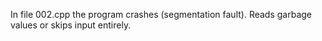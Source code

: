 In file 002.cpp the program crashes (segmentation fault). Reads garbage values or skips input entirely.

